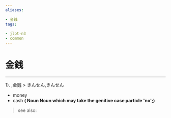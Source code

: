 ```yaml
---
aliases:
    
- 金銭
tags:
    
- jlpt-n3
- common
---
```


# 金銭
---
1).
,金銭 > きんせん,きんせん

- money
- cash
**( Noun Noun which may take the genitive case particle 'no';)**
> see also: 
            